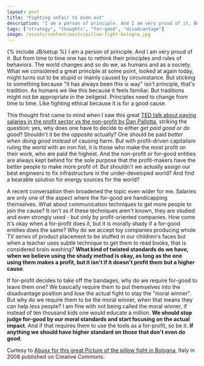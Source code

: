 ```yaml
---
layout: post
title: "Fighting unfair to even out"
description: "I am a person of principle. And I am very proud of it. But from time to time one has to rethink their principles and rules of behaviors. The world changes and so do we, as humans and as a society. What we considered a great principle at some point, looked at again today, might turns out to be stupid or mainly caused by circumstance. But sticking to something because \"it has always been this is way\" isn't principle, that's tradition. As humans we like this because it feels familiar. But traditions might not be appropriate in the zeitgeist. Principles need to change from time to time. Like fighting ethical  because it is for a good cause."
tags: ["strategy", "thoughts", "for-good", "disadvantage"]
image: /assets/content/posts/pillow-fight-bologna.jpg
---
```

{% include JB/setup %}
I am a person of principle. And I am very proud of it. But from time to time one has to rethink their principles and rules of behaviors. The world changes and so do we, as humans and as a society. What we considered a great principle at some point, looked at again today, might turns out to be stupid or mainly caused by circumstance. But sticking to something because "it has always been this is way" isn't principle, that's tradition. As humans we like this because it feels familiar. But traditions might not be appropriate in the zeitgeist. Principles need to change from time to time. Like fighting ethical  because it is for a good cause.

This thought first came to mind when I saw this great [TED talk about paying salaries in the profit sector vs the non-profit by Dan Pallotta](http://www.ted.com/talks/dan_pallotta_the_way_we_think_about_charity_is_dead_wrong.html), striking the question: yes, why does one have to decide to either *get paid good or do good*? Shouldn't it be the opposite actually? One should be paid *better when doing good instead* of causing harm. But with profit-driven capitalism ruling the world with an iron fist, it is those who make the most profit on their work, who are paid the highest. And the non-profit or for-good entities are always kept behind for the sole purpose that the profit-makers have the better people to make more profit of. But shouldn't we actually assign our best engineers to fix infrastructure in the under-developed world? And find a bearable solution for energy sources for the world? 

A recent conversation then broadened the topic even wider for me. Salaries are only one of the aspect where the for-good are handicapping themselves. What about communication techniques to get more people to join the cause? It isn't as if these techniques aren't known, they are studied and even strongly used - but only by profit-oriented companies. How come it's okay when a for-profit does it, but it is morally shady if a for-good entities does the same? Why do we accept toy companies producing whole TV series of product placement to be stuffed in our children's faces but when a teacher uses subtle technique to get them to read books, that is considered brain washing? **What kind of twisted standards do we have, when we believe using the shady method is okay, as long as the one using them makes a profit, but it isn't if it doesn't profit them but a higher cause**. 

If for-profit decides to take off the bandages, why do we require for-good to leave them one? We basically require them to put themselves into the disadvantage position and lose the actual fight to stay the "moral winner". But why do we require them to be the moral winner, when that means they can help less people? I am fine with not being called the moral winner, if instead of ten thousand kids one would educate a million. **We should stop judge for-good by our moral standards and start focusing on the actual impact**. And if that requires them to use the tools as a for-profit, so be it. **If anything we should have higher standard on those that don't even do good**.

Curtesy to [Abusx for this great Picture of the pillow fight in Bologna](http://www.flickr.com/photos/abusx/2566012914/sizes/l/in/photostream/), Italy in 2008 published on Creative Commons.